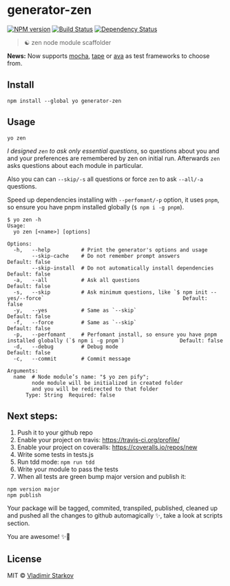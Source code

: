# generator-zen

[![NPM version][npm-image]][npm-url]
[![Build Status][travis-image]][travis-url]
[![Dependency Status][depstat-image]][depstat-url]

> ☯ zen node module scaffolder

**News:** Now supports [mocha][m], [tape][t] or [ava][a] as test frameworks to choose from.

[m]: https://github.com/mochajs/mocha
[t]: https://github.com/substack/tape
[a]: https://github.com/sindresorhus/ava

## Install

    npm install --global yo generator-zen

## Usage

    yo zen

_I designed `zen` to ask only essential questions_, so questions about
you and and your preferences are remembered by zen on initial run.
Afterwards `zen` asks questions about each module in particular.

Also you can can `--skip/-s` all questions or force `zen` to ask `--all/-a` questions.

Speed up dependencies installing with `--perfomant/-p` option, it uses `pnpm`, so ensure you have pnpm installed globally (`$ npm i -g pnpm`).

    $ yo zen -h
    Usage:
      yo zen [<name>] [options]

    Options:
      -h,   --help          # Print the generator's options and usage
            --skip-cache    # Do not remember prompt answers                                                                     Default: false
            --skip-install  # Do not automatically install dependencies                                                          Default: false
      -a,   --all           # Ask all questions                                                                                  Default: false
      -s,   --skip          # Ask minimum questions, like `$ npm init --yes/--force`                                             Default: false
      -y,   --yes           # Same as `--skip`                                                                                   Default: false
      -f,   --force         # Same as `--skip`                                                                                   Default: false
      -p,   --perfomant     # Perfomant install, so ensure you have pnpm installed globally (`$ npm i -g pnpm`)                  Default: false
      -d,   --debug         # Debug mode                                                                                         Default: false
      -c,   --commit        # Commit message

    Arguments:
      name  # Node module’s name: "$ yo zen pify";
            node module will be initialized in created folder
            and you will be redirected to that folder
          Type: String  Required: false

[pnpm]: https://github.com/rstacruz/pnpm

## Next steps:

1. Push it to your github repo
2. Enable your project on travis: https://travis-ci.org/profile/
3. Enable your project on coveralls: https://coveralls.io/repos/new
4. Write some tests in tests.js
5. Run tdd mode: `npm run tdd`
6. Write your module to pass the tests
7. When all tests are green bump major version and publish it:
  ```
  npm version major
  npm publish
  ```
  Your package will be tagged, commited, transpiled, published, cleaned up and pushed all the changes to github automagically ✨, take a look at scripts section.

You are awesome! ✨💫

## License

MIT © [Vladimir Starkov](https://iamstarkov.com/)

[npm-url]: https://npmjs.org/package/generator-zen
[npm-image]: https://img.shields.io/npm/v/generator-zen.svg?style=flat-square

[travis-url]: https://travis-ci.org/iamstarkov/generator-zen
[travis-image]: https://img.shields.io/travis/iamstarkov/generator-zen.svg?style=flat-square

[depstat-url]: https://david-dm.org/iamstarkov/generator-zen
[depstat-image]: https://david-dm.org/iamstarkov/generator-zen.svg?style=flat-square
